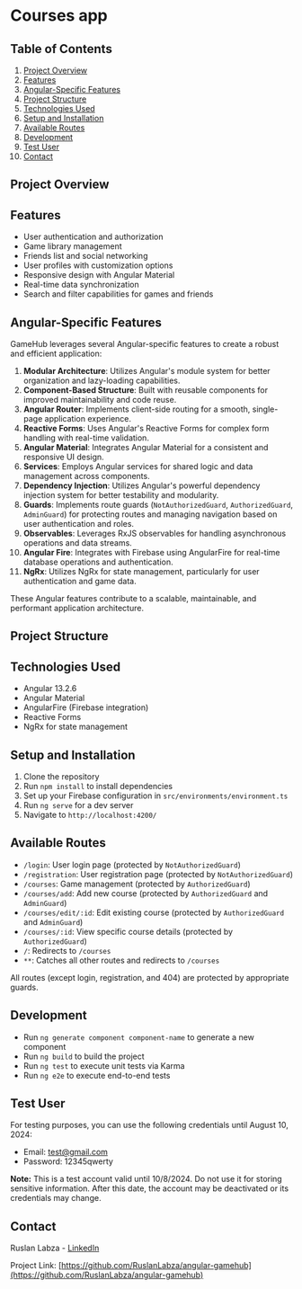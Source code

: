 # Courses app


## Table of Contents

1. [Project Overview](#project-overview)
2. [Features](#features)
3. [Angular-Specific Features](#angular-specific-features)
4. [Project Structure](#project-structure)
5. [Technologies Used](#technologies-used)
6. [Setup and Installation](#setup-and-installation)
7. [Available Routes](#available-routes)
8. [Development](#development)
9. [Test User](#test-user)
10. [Contact](#contact)

## Project Overview

## Features

- User authentication and authorization
- Game library management
- Friends list and social networking
- User profiles with customization options
- Responsive design with Angular Material
- Real-time data synchronization
- Search and filter capabilities for games and friends

## Angular-Specific Features

GameHub leverages several Angular-specific features to create a robust and efficient application:

1. **Modular Architecture**: Utilizes Angular's module system for better organization and lazy-loading capabilities.
2. **Component-Based Structure**: Built with reusable components for improved maintainability and code reuse.
3. **Angular Router**: Implements client-side routing for a smooth, single-page application experience.
4. **Reactive Forms**: Uses Angular's Reactive Forms for complex form handling with real-time validation.
5. **Angular Material**: Integrates Angular Material for a consistent and responsive UI design.
6. **Services**: Employs Angular services for shared logic and data management across components.
7. **Dependency Injection**: Utilizes Angular's powerful dependency injection system for better testability and modularity.
8. **Guards**: Implements route guards (`NotAuthorizedGuard`, `AuthorizedGuard`, `AdminGuard`) for protecting routes and managing navigation based on user authentication and roles.
9. **Observables**: Leverages RxJS observables for handling asynchronous operations and data streams.
10. **Angular Fire**: Integrates with Firebase using AngularFire for real-time database operations and authentication.
11. **NgRx**: Utilizes NgRx for state management, particularly for user authentication and game data.

These Angular features contribute to a scalable, maintainable, and performant application architecture.

## Project Structure

<!-- The application is structured as follows:

- `components/`: Contains main view components
  - `login/`: User authentication
  - `games/`: Game management
  - `library/`: User's game library
  - `friends/`: Friends list management
  - `profile/`: User profile management
  - `page-not-found/`: 404 error page
- `shared/components/`: Reusable components
  - `navbar/`: Navigation bar
  - `cards/`: Card list component
  - `card/`: Individual card component
- `guards/`: Contains AuthGuard for route protection -->

## Technologies Used

- Angular 13.2.6
- Angular Material
- AngularFire (Firebase integration)
- Reactive Forms
- NgRx for state management

## Setup and Installation

1. Clone the repository
2. Run `npm install` to install dependencies
3. Set up your Firebase configuration in `src/environments/environment.ts`
4. Run `ng serve` for a dev server
5. Navigate to `http://localhost:4200/`

## Available Routes

- `/login`: User login page (protected by `NotAuthorizedGuard`)
- `/registration`: User registration page (protected by `NotAuthorizedGuard`)
- `/courses`: Game management (protected by `AuthorizedGuard`)
- `/courses/add`: Add new course (protected by `AuthorizedGuard` and `AdminGuard`)
- `/courses/edit/:id`: Edit existing course (protected by `AuthorizedGuard` and `AdminGuard`)
- `/courses/:id`: View specific course details (protected by `AuthorizedGuard`)
- `/`: Redirects to `/courses`
- `**`: Catches all other routes and redirects to `/courses`

All routes (except login, registration, and 404) are protected by appropriate guards.

## Development

- Run `ng generate component component-name` to generate a new component
- Run `ng build` to build the project
- Run `ng test` to execute unit tests via Karma
- Run `ng e2e` to execute end-to-end tests

## Test User

For testing purposes, you can use the following credentials until August 10, 2024:

- Email: test@gmail.com
- Password: 12345qwerty

**Note:** This is a test account valid until 10/8/2024. Do not use it for storing sensitive information. After this date, the account may be deactivated or its credentials may change.

## Contact

Ruslan Labza - [LinkedIn](https://www.linkedin.com/in/ruslanlabza)

Project Link: [https://github.com/RuslanLabza/angular-gamehub](https://github.com/RuslanLabza/angular-gamehub)
